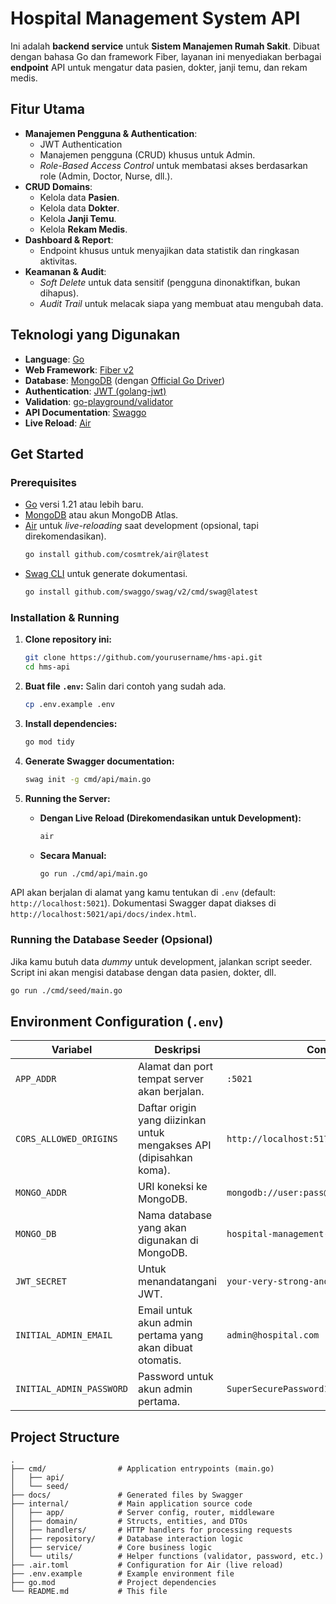 # Hospital Management System API

Ini adalah **backend service** untuk **Sistem Manajemen Rumah Sakit**. Dibuat dengan bahasa Go dan framework Fiber, layanan ini menyediakan berbagai **endpoint** API untuk mengatur data pasien, dokter, janji temu, dan rekam medis.

## Fitur Utama
  - **Manajemen Pengguna & Authentication**:
      - JWT Authentication
      - Manajemen pengguna (CRUD) khusus untuk Admin.
      - *Role-Based Access Control* untuk membatasi akses berdasarkan role (Admin, Doctor, Nurse, dll.).
  - **CRUD Domains**:
      - Kelola data **Pasien**.
      - Kelola data **Dokter**.
      - Kelola **Janji Temu**.
      - Kelola **Rekam Medis**.
  - **Dashboard & Report**:
      - Endpoint khusus untuk menyajikan data statistik dan ringkasan aktivitas.
  - **Keamanan & Audit**:
      - *Soft Delete* untuk data sensitif (pengguna dinonaktifkan, bukan dihapus).
      - *Audit Trail* untuk melacak siapa yang membuat atau mengubah data.

## Teknologi yang Digunakan
  - **Language**: [Go](https://golang.org/)
  - **Web Framework**: [Fiber v2](https://gofiber.io/)
  - **Database**: [MongoDB](https://www.mongodb.com/) (dengan [Official Go Driver](https://github.com/mongodb/mongo-go-driver))
  - **Authentication**: [JWT (golang-jwt)](https://github.com/golang-jwt/jwt)
  - **Validation**: [go-playground/validator](https://github.com/go-playground/validator)
  - **API Documentation**: [Swaggo](https://github.com/swaggo/swag)
  - **Live Reload**: [Air](https://github.com/cosmtrek/air)

## Get Started
### **Prerequisites**
  - [Go](https://golang.org/dl/) versi 1.21 atau lebih baru.
  - [MongoDB](https://www.mongodb.com/try/download/community) atau akun MongoDB Atlas.
  - [Air](https://github.com/cosmtrek/air) untuk *live-reloading* saat development (opsional, tapi direkomendasikan).
    ```bash
    go install github.com/cosmtrek/air@latest
    ```
  - [Swag CLI](https://github.com/swaggo/swag) untuk generate dokumentasi.
    ```bash
    go install github.com/swaggo/swag/v2/cmd/swag@latest
    ```

### **Installation & Running**

1.  **Clone repository ini:**

    ```bash
    git clone https://github.com/yourusername/hms-api.git
    cd hms-api
    ```

2.  **Buat file `.env`:**
    Salin dari contoh yang sudah ada.

    ```bash
    cp .env.example .env
    ```

3.  **Install dependencies:**

    ```bash
    go mod tidy
    ```

4.  **Generate Swagger documentation:**

    ```bash
    swag init -g cmd/api/main.go
    ```

5.  **Running the Server:**

      - **Dengan Live Reload (Direkomendasikan untuk Development):**
        ```bash
        air
        ```
      - **Secara Manual:**
        ```bash
        go run ./cmd/api/main.go
        ```

API akan berjalan di alamat yang kamu tentukan di `.env` (default: `http://localhost:5021`). Dokumentasi Swagger dapat diakses di `http://localhost:5021/api/docs/index.html`.

### **Running the Database Seeder (Opsional)**

Jika kamu butuh data *dummy* untuk development, jalankan script seeder. Script ini akan mengisi database dengan data pasien, dokter, dll.

```bash
go run ./cmd/seed/main.go
```

## Environment Configuration (`.env`)

| Variabel                 | Deskripsi                                                                 | Contoh Nilai                                          |
| ------------------------ | ------------------------------------------------------------------------- | ----------------------------------------------------- |
| `APP_ADDR`               | Alamat dan port tempat server akan berjalan.                              | `:5021`                                               |
| `CORS_ALLOWED_ORIGINS`   | Daftar origin yang diizinkan untuk mengakses API (dipisahkan koma).       | `http://localhost:5173,http://localhost:5021`         |
| `MONGO_ADDR`             | URI koneksi ke MongoDB.                                                   | `mongodb://user:pass@localhost:27017`                 |
| `MONGO_DB`               | Nama database yang akan digunakan di MongoDB.                             | `hospital-management-system`                          |
| `JWT_SECRET`             | Untuk menandatangani JWT.                                                 | `your-very-strong-and-secret-key`                     |
| `INITIAL_ADMIN_EMAIL`    | Email untuk akun admin pertama yang akan dibuat otomatis.                 | `admin@hospital.com`                                  |
| `INITIAL_ADMIN_PASSWORD` | Password untuk akun admin pertama.                                        | `SuperSecurePassword123!`                             |

## Project Structure

```
.
├── cmd/                # Application entrypoints (main.go)
│   ├── api/
│   └── seed/
├── docs/               # Generated files by Swagger
├── internal/           # Main application source code
│   ├── app/            # Server config, router, middleware
│   ├── domain/         # Structs, entities, and DTOs
│   ├── handlers/       # HTTP handlers for processing requests
│   ├── repository/     # Database interaction logic
│   ├── service/        # Core business logic
│   └── utils/          # Helper functions (validator, password, etc.)
├── .air.toml           # Configuration for Air (live reload)
├── .env.example        # Example environment file
├── go.mod              # Project dependencies
└── README.md           # This file
```
